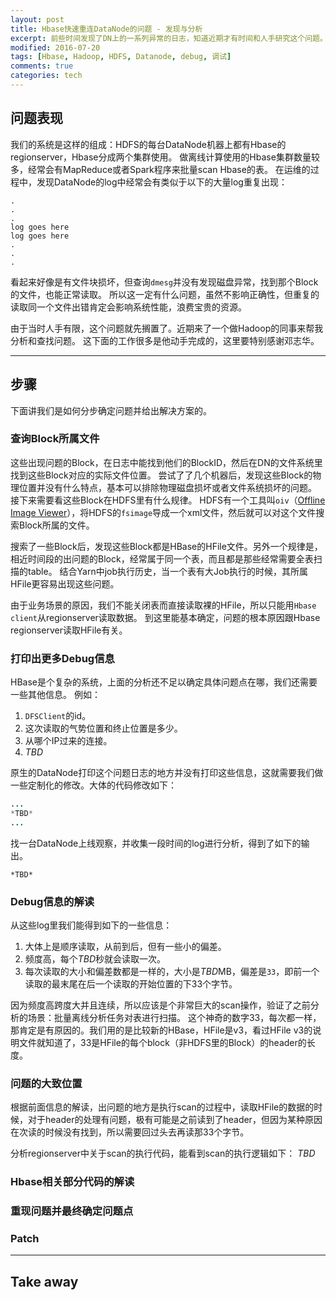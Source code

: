 ```yaml
---
layout: post
title: Hbase快速重连DataNode的问题 - 发现与分析
excerpt: 前些时间发现了DN上的一系列异常的日志，知道近期才有时间和人手研究这个问题。这篇文章介绍了一下我们发现的问题，以及查找问题根源的步骤。从中有不少值得吸取的经验。
modified: 2016-07-20
tags: [Hbase, Hadoop, HDFS, Datanode, debug, 调试]
comments: true
categories: tech
---
```


## 问题表现
我们的系统是这样的组成：HDFS的每台DataNode机器上都有Hbase的regionserver，Hbase分成两个集群使用。
做离线计算使用的Hbase集群数量较多，经常会有MapReduce或者Spark程序来批量scan Hbase的表。
在运维的过程中，发现DataNode的log中经常会有类似于以下的大量log重复出现：
```
.
.
.
log goes here
log goes here
.
.
.
```
看起来好像是有文件块损坏，但查询`dmesg`并没有发现磁盘异常，找到那个Block的文件，也能正常读取。
所以这一定有什么问题，虽然不影响正确性，但重复的读取同一个文件出错肯定会影响系统性能，浪费宝贵的资源。

由于当时人手有限，这个问题就先搁置了。近期来了一个做Hadoop的同事来帮我分析和查找问题。
这下面的工作很多是他动手完成的，这里要特别感谢邓志华。

------

## 步骤

下面讲我们是如何分步确定问题并给出解决方案的。

### 查询Block所属文件
这些出现问题的Block，在日志中能找到他们的BlockID，然后在DN的文件系统里找到这些Block对应的实际文件位置。
尝试了了几个机器后，发现这些Block的物理位置并没有什么特点，基本可以排除物理磁盘损坏或者文件系统损坏的问题。
接下来需要看这些Block在HDFS里有什么规律。
HDFS有一个工具叫`oiv`（[Offline Image Viewer](http://hadoop.apache.org/docs/current/hadoop-project-dist/hadoop-hdfs/HdfsImageViewer.html)），将HDFS的`fsimage`导成一个xml文件，然后就可以对这个文件搜索Block所属的文件。

搜索了一些Block后，发现这些Block都是HBase的HFile文件。另外一个规律是，相近时间段的出问题的Block，经常属于同一个表，而且都是那些经常需要全表扫描的table。
结合Yarn中job执行历史，当一个表有大Job执行的时候，其所属HFile更容易出现这些问题。

由于业务场景的原因，我们不能关闭表而直接读取裸的HFile，所以只能用`Hbase client`从regionserver读取数据。
到这里能基本确定，问题的根本原因跟Hbase regionserver读取HFile有关。

### 打印出更多Debug信息
HBase是个复杂的系统，上面的分析还不足以确定具体问题点在哪，我们还需要一些其他信息。
例如：

1. `DFSClient`的id。
2. 这次读取的气势位置和终止位置是多少。
3. 从哪个IP过来的连接。
4. *TBD*

原生的DataNode打印这个问题日志的地方并没有打印这些信息，这就需要我们做一些定制化的修改。大体的代码修改如下：

``` java
...
*TBD*
...
```

找一台DataNode上线观察，并收集一段时间的log进行分析，得到了如下的输出。

```
*TBD*
```

### Debug信息的解读
从这些log里我们能得到如下的一些信息：

1. 大体上是顺序读取，从前到后，但有一些小的偏差。
2. 频度高，每个*TBD*秒就会读取一次。
3. 每次读取的大小和偏差数都是一样的，大小是*TBD*MB，偏差是`33`，即前一个读取的最末尾在后一个读取的开始位置的下33个字节。

因为频度高跨度大并且连续，所以应该是个非常巨大的scan操作，验证了之前分析的场景：批量离线分析任务对表进行扫描。
这个神奇的数字33，每次都一样，那肯定是有原因的。我们用的是比较新的HBase，HFile是v3，看过HFile v3的说明文件就知道了，33是HFile的每个block（非HDFS里的Block）的header的长度。

### 问题的大致位置
根据前面信息的解读，出问题的地方是执行scan的过程中，读取HFile的数据的时候，对于header的处理有问题，极有可能是之前读到了header，但因为某种原因在次读的时候没有找到，所以需要回过头去再读那33个字节。

分析regionserver中关于scan的执行代码，能看到scan的执行逻辑如下：
*TBD*



### Hbase相关部分代码的解读

### 重现问题并最终确定问题点

### Patch

------

## Take away



